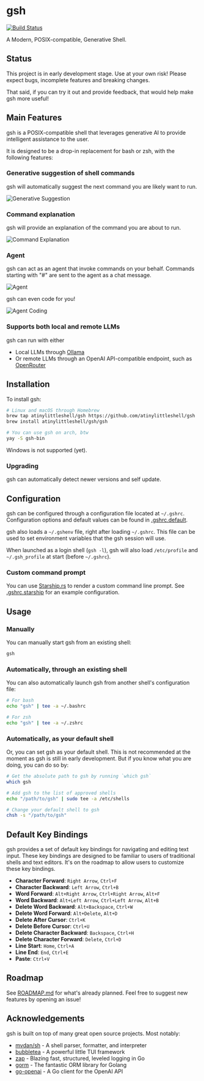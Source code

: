 # gsh

[![Build Status](https://img.shields.io/github/actions/workflow/status/atinylittleshell/gsh/ci.yml?branch=main)](https://github.com/atinylittleshell/gsh/actions)

A Modern, POSIX-compatible, Generative Shell.

## Status

This project is in early development stage. Use at your own risk!
Please expect bugs, incomplete features and breaking changes.

That said, if you can try it out and provide feedback,
that would help make gsh more useful!

## Main Features

gsh is a POSIX-compatible shell that leverages generative AI to provide
intelligent assistance to the user.

It is designed to be a drop-in replacement for bash or zsh,
with the following features:

### Generative suggestion of shell commands

gsh will automatically suggest the next command you are likely want to run.

![Generative Suggestion](assets/prediction.gif)

### Command explanation

gsh will provide an explanation of the command you are about to run.

![Command Explanation](assets/explanation.gif)

### Agent

gsh can act as an agent that invoke commands on your behalf.
Commands starting with "#" are sent to the agent as a chat message.

![Agent](assets/agent.gif)

gsh can even code for you!

![Agent Coding](assets/agent_coding.gif)

### Supports both local and remote LLMs

gsh can run with either

- Local LLMs through [Ollama](https://ollama.com/)
- Or remote LLMs through an OpenAI API-compatible endpoint, such as [OpenRouter](https://openrouter.ai/)

## Installation

To install gsh:

```bash
# Linux and macOS through Homebrew
brew tap atinylittleshell/gsh https://github.com/atinylittleshell/gsh
brew install atinylittleshell/gsh/gsh

# You can use gsh on arch, btw
yay -S gsh-bin
```

Windows is not supported (yet).

### Upgrading

gsh can automatically detect newer versions and self update.

## Configuration

gsh can be configured through a configuration file located at `~/.gshrc`.
Configuration options and default values can be found in [.gshrc.default](./.gshrc.default).

gsh also loads a `~/.gshenv` file, right after loading `~/.gshrc`.
This file can be used to set environment variables that the gsh session will use.

When launched as a login shell (`gsh -l`),
gsh will also load `/etc/profile` and `~/.gsh_profile` at start (before `~/.gshrc`).

### Custom command prompt

You can use [Starship.rs](https://starship.rs/) to render a custom command line prompt.
See [.gshrc.starship](./.gshrc.starship) for an example configuration.

## Usage

### Manually

You can manually start gsh from an existing shell:

```bash
gsh
```

### Automatically, through an existing shell

You can also automatically launch gsh from another shell's configuration file:

```bash
# For bash
echo "gsh" | tee -a ~/.bashrc
```

```bash
# For zsh
echo "gsh" | tee -a ~/.zshrc
```

### Automatically, as your default shell

Or, you can set gsh as your default shell.
This is not recommended at the moment as gsh is still in early development.
But if you know what you are doing, you can do so by:

```bash
# Get the absolute path to gsh by running `which gsh`
which gsh

# Add gsh to the list of approved shells
echo "/path/to/gsh" | sudo tee -a /etc/shells

# Change your default shell to gsh
chsh -s "/path/to/gsh"
```

## Default Key Bindings

gsh provides a set of default key bindings for navigating and editing text input.
These key bindings are designed to be familiar to users of traditional shells and text editors.
It's on the roadmap to allow users to customize these key bindings.

- **Character Forward**: `Right Arrow`, `Ctrl+F`
- **Character Backward**: `Left Arrow`, `Ctrl+B`
- **Word Forward**: `Alt+Right Arrow`, `Ctrl+Right Arrow`, `Alt+F`
- **Word Backward**: `Alt+Left Arrow`, `Ctrl+Left Arrow`, `Alt+B`
- **Delete Word Backward**: `Alt+Backspace`, `Ctrl+W`
- **Delete Word Forward**: `Alt+Delete`, `Alt+D`
- **Delete After Cursor**: `Ctrl+K`
- **Delete Before Cursor**: `Ctrl+U`
- **Delete Character Backward**: `Backspace`, `Ctrl+H`
- **Delete Character Forward**: `Delete`, `Ctrl+D`
- **Line Start**: `Home`, `Ctrl+A`
- **Line End**: `End`, `Ctrl+E`
- **Paste**: `Ctrl+V`

## Roadmap

See [ROADMAP.md](./ROADMAP.md) for what's already planned.
Feel free to suggest new features by opening an issue!

## Acknowledgements

gsh is built on top of many great open source projects. Most notably:

- [mvdan/sh](https://github.com/mvdan/sh) - A shell parser, formatter, and interpreter
- [bubbletea](https://github.com/charmbracelet/bubbletea) - A powerful little TUI framework
- [zap](https://github.com/uber-go/zap) - Blazing fast, structured, leveled logging in Go
- [gorm](https://github.com/go-gorm/gorm) - The fantastic ORM library for Golang
- [go-openai](https://github.com/sashabaranov/go-openai) - A Go client for the OpenAI API
